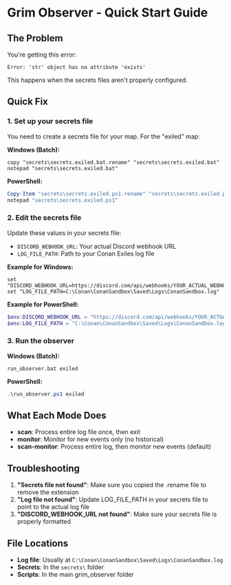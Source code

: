 # Grim Observer - Quick Start Guide

## The Problem
You're getting this error:
```
Error: 'str' object has no attribute 'exists'
```

This happens when the secrets files aren't properly configured.

## Quick Fix

### 1. Set up your secrets file
You need to create a secrets file for your map. For the "exiled" map:

**Windows (Batch):**
```batch
copy "secrets\secrets.exiled.bat.rename" "secrets\secrets.exiled.bat"
notepad "secrets\secrets.exiled.bat"
```

**PowerShell:**
```powershell
Copy-Item "secrets\secrets.exiled.ps1.rename" "secrets\secrets.exiled.ps1"
notepad "secrets\secrets.exiled.ps1"
```

### 2. Edit the secrets file
Update these values in your secrets file:
- `DISCORD_WEBHOOK_URL`: Your actual Discord webhook URL
- `LOG_FILE_PATH`: Path to your Conan Exiles log file

**Example for Windows:**
```batch
set "DISCORD_WEBHOOK_URL=https://discord.com/api/webhooks/YOUR_ACTUAL_WEBHOOK"
set "LOG_FILE_PATH=C:\Conan\ConanSandbox\Saved\Logs\ConanSandbox.log"
```

**Example for PowerShell:**
```powershell
$env:DISCORD_WEBHOOK_URL = "https://discord.com/api/webhooks/YOUR_ACTUAL_WEBHOOK"
$env:LOG_FILE_PATH = "C:\Conan\ConanSandbox\Saved\Logs\ConanSandbox.log"
```

### 3. Run the observer

**Windows (Batch):**
```batch
run_observer.bat exiled
```

**PowerShell:**
```powershell
.\run_observer.ps1 exiled
```

## What Each Mode Does

- **scan**: Process entire log file once, then exit
- **monitor**: Monitor for new events only (no historical)
- **scan-monitor**: Process entire log, then monitor new events (default)

## Troubleshooting

1. **"Secrets file not found"**: Make sure you copied the .rename file to remove the extension
2. **"Log file not found"**: Update LOG_FILE_PATH in your secrets file to point to the actual log file
3. **"DISCORD_WEBHOOK_URL not found"**: Make sure your secrets file is properly formatted

## File Locations

- **Log file**: Usually at `C:\Conan\ConanSandbox\Saved\Logs\ConanSandbox.log`
- **Secrets**: In the `secrets\` folder
- **Scripts**: In the main grim_observer folder
